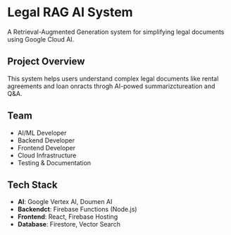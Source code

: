 # Legal RAG AI System
A Retrieval-Augmented Generation system for simplifying legal documents using Google Cloud AI.

## Project Overview
This system helps users understand complex legal documents like rental agreements and loan onracts throgh AI-powed summarizctureation and Q&A.

## Team
- AI/ML Developer
- Backend Developer  
- Frontend Developer
- Cloud Infrastructure
- Testing & Documentation

## Tech Stack
- **AI**: Google Vertex AI, Doumen AI
- **Backendct**: Firebase Functions (Node.js)
- **Frontend**: React, Firebase Hosting
- **Database**: Firestore, Vector Search

